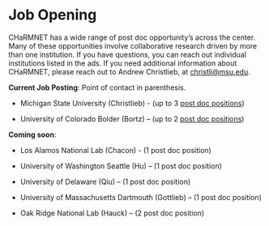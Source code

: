 # Job Opening 

CHaRMNET has a wide range of post doc opportunity’s across the center.  Many of these opportunities involve collaborative research driven by more than one institution.  If you have questions, you can reach out individual institutions listed in the ads.  If you need additional information about CHaRMNET, please reach out to Andrew Christlieb, at christli@msu.edu.

**Current Job Posting**:  Point of contact in parenthesis.

- Michigan State University (Christlieb) -  (up to 3 [post doc positions](https://careers.msu.edu/en-us/job/512952/research-associatefixed-term))

- University of Colorado Bolder (Bortz)  – (up to 2 [post doc positions](https://jobs.colorado.edu/jobs/JobDetail/PostDoctoral-Research-Associate/44188))



**Coming soon**:

- Los Alamos National Lab (Chacon)  - (1 post doc position)

- University of Washington Seattle (Hu) – (1 post doc position)

- University of Delaware (Qiu) – (1 post doc position)

- University of Massachusetts Dartmouth (Gottlieb) – (1 post doc position)

- Oak Ridge National Lab (Hauck) – (2 post doc position)





<script type="text/x-mathjax-config">MathJax.Hub.Config({TeX: {equationNumbers: {autoNumber: "all"}}, tex2jax: {inlineMath: [['$','$']]}});</script>
<script type="text/javascript" src="https://cdnjs.cloudflare.com/ajax/libs/mathjax/2.7.2/MathJax.js?config=TeX-AMS_HTML"></script>
